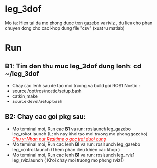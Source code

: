 # leg_3dof
Mo ta: Hien tai da mo phong duoc tren gazebo va riviz , du lieu cho phan chuyen dong cho cac khop dung file "csv" (xuat tu matlab)

# Run
## B1: Tim den thu muc leg_3dof dung lenh: cd ~/leg_3dof
  + Chay cac lenh sau de tao moi truong va build goi ROS1 Noetic : 
  + source /opt/ros/noetic/setup.bash
  + catkin_make
  + source devel/setup.bash
## B2: Chay cac goi pkg sau:
- Mo terminal moi, Run cac **B1** va run: roslaunch leg_gazebo leg_robot.launch  (Lenh nay khoi tao moi truong mo phong gazebo)  
_<ins><font color="red">*Chu y: Nhan nut Realtime o goc trai duoi cung*</font></ins>_
- Mo terminal moi, Run cac lenh **B1** va run: roslaunch leg_gazebo leg_control.launch (Them phan dieu khien cac khop )
- Mo terminal moi, Run cac lenh **B1** va run: roslaunch leg_rviz1 leg_rviz.launch ( Khoi chay moi truong mo phong rviz1)
